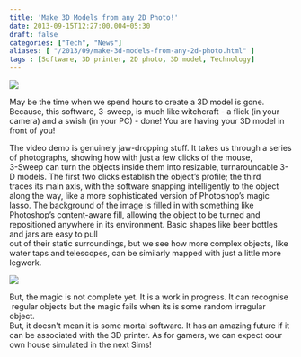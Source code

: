 ```yaml
---
title: 'Make 3D Models from any 2D Photo!'
date: 2013-09-15T12:27:00.004+05:30
draft: false
categories: ["Tech", "News"]
aliases: [ "/2013/09/make-3d-models-from-any-2d-photo.html" ]
tags : [Software, 3D printer, 2D photo, 3D model, Technology]
---
```


[![](https://4.bp.blogspot.com/-rqiB0rY6PBg/UjVcztkgNQI/AAAAAAAAB50/HDk67uPASSg/s1600/pickUntitled-1_1378827415826_2861455_ver1.0_640_480.jpg)](https://4.bp.blogspot.com/-rqiB0rY6PBg/UjVcztkgNQI/AAAAAAAAB50/HDk67uPASSg/s1600/pickUntitled-1_1378827415826_2861455_ver1.0_640_480.jpg)

  
May be the time when we spend hours to create a 3D model is gone. Because, this software, 3-sweep, is much like witchcraft - a flick (in your camera) and a swish (in your PC) - done! You are having your 3D model in front of you!  
  

  
The video demo is genuinely jaw-dropping stuff. It takes us through a series of photographs, showing how with just a few clicks of the mouse,  
3-Sweep can turn the objects inside them into resizable, turnaroundable 3-D models. The first two clicks establish the object’s profile; the third  
traces its main axis, with the software snapping intelligently to the object along the way, like a more sophisticated version of Photoshop’s magic lasso. The background of the image is filled in with something like Photoshop’s content-aware fill, allowing the object to be turned and  
repositioned anywhere in its environment. Basic shapes like beer bottles and jars are easy to pull  
out of their static surroundings, but we see how more complex objects, like water taps and telescopes, can be similarly mapped with just a little more legwork.  

[![](https://1.bp.blogspot.com/-EAYcbdvBIZU/UjVcWY9ftOI/AAAAAAAAB5s/j5doCTXSaKw/s1600/s-YOUTUBE-large.jpg)](https://1.bp.blogspot.com/-EAYcbdvBIZU/UjVcWY9ftOI/AAAAAAAAB5s/j5doCTXSaKw/s1600/s-YOUTUBE-large.jpg)

  
But, the magic is not complete yet. It is a work in progress. It can recognise  regular objects but the magic fails when its is some random irregular object.  
But, it doesn't mean it is some mortal software. It has an amazing future if it can be associated with the 3D printer. As for gamers, we can expect oour own house simulated in the next Sims!
